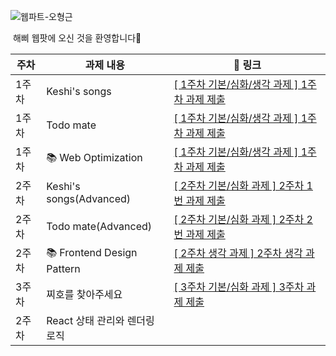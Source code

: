 ![웹파트-오형근](https://user-images.githubusercontent.com/79238676/227774852-42882d62-bc9b-4eb1-a060-6d3033989a36.png)

 해삐 웹팟에 오신 것을 환영합니다🌼
 
  <div align="center">
 
 | 주차  | 과제 내용             | 🔗 링크 |
| ----- | --------------------- | ------- |
| 1주차 | Keshi's songs | [ [ 1주차 기본/심화/생각 과제 ] 1주차 과제 제출 ](https://github.com/GO-SOPT-WEB/HyeongGeunOh/pull/1)|
| 1주차 | Todo mate |[ [ 1주차 기본/심화/생각 과제 ] 1주차 과제 제출 ](https://github.com/GO-SOPT-WEB/HyeongGeunOh/pull/1)|
| 1주차 |  📚 Web Optimization    | [ [ 1주차 기본/심화/생각 과제 ] 1주차 과제 제출 ](https://github.com/GO-SOPT-WEB/HyeongGeunOh/pull/1)|
| 2주차 | Keshi's songs(Advanced) | [ [ 2주차 기본/심화 과제 ] 2주차 1번 과제 제출 ](https://github.com/GO-SOPT-WEB/HyeongGeunOh/pull/2)|
| 2주차 | Todo mate(Advanced) |[ [ 2주차 기본/심화 과제 ] 2주차 2번 과제 제출 ](https://github.com/GO-SOPT-WEB/HyeongGeunOh/pull/3)|
| 2주차 |  📚 Frontend Design Pattern   | [ [ 2주차 생각 과제 ] 2주차 생각 과제 제출 ](https://github.com/GO-SOPT-WEB/HyeongGeunOh/pull/4)|
| 3주차 |  찌호를 찾아주세요   | [ [ 3주차 기본/심화 과제 ] 3주차 과제 제출 ](https://github.com/GO-SOPT-WEB/HyeongGeunOh/pull/5)|
| 2주차 |  React 상태 관리와 렌더링 로직  | |

</div>
